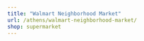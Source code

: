 ```yaml
---
title: "Walmart Neighborhood Market"
url: /athens/walmart-neighborhood-market/
shop: supermarket
---
```

